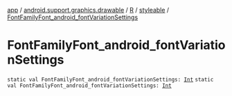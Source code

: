 [app](../../../index.md) / [android.support.graphics.drawable](../../index.md) / [R](../index.md) / [styleable](index.md) / [FontFamilyFont_android_fontVariationSettings](./-font-family-font_android_font-variation-settings.md)

# FontFamilyFont_android_fontVariationSettings

`static val FontFamilyFont_android_fontVariationSettings: `[`Int`](https://kotlinlang.org/api/latest/jvm/stdlib/kotlin/-int/index.html)
`static val FontFamilyFont_android_fontVariationSettings: `[`Int`](https://kotlinlang.org/api/latest/jvm/stdlib/kotlin/-int/index.html)